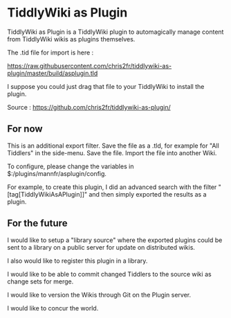 # TiddlyWiki as Plugin

TiddlyWiki as Plugin is a TiddlyWiki plugin to automagically manage content from TiddlyWiki wikis as plugins themselves.

The .tid file for import is here :

https://raw.githubusercontent.com/chris2fr/tiddlywiki-as-plugin/master/build/asplugin.tld

I suppose you could just drag that file to your TiddlyWiki to install the plugin.

Source : https://github.com/chris2fr/tiddlywiki-as-plugin/

## For now

This is an additional export filter. Save the file as a .tld, for example for "All Tiddlers" in the side-menu. Save the file. Import the file into another Wiki.

To configure, please change the variables in $:/plugins/mannfr/asplugin/config.

For example, to create this plugin, I did an advanced search with the filter "[tag[TiddlyWikiAsAPlugin]]" and then simply exported the results as a plugin.

## For the future

I would like to setup a "library source" where the exported plugins could be sent to a library on a public server for update on distributed wikis.

I also would like to register this plugin in a library.

I would like to be able to commit changed Tiddlers to the source wiki as change sets for merge.

I would like to version the Wikis through Git on the Plugin server.

I would like to concur the world.
